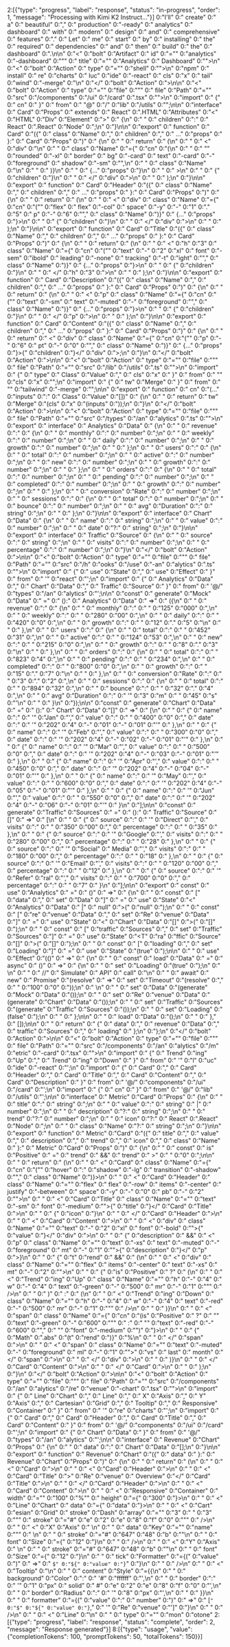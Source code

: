 2:[{"type": "progress", "label": "response", "status": "in-progress", "order": 1, "message": "Processing with Kimi K2 Instruct..."}]
0:"I'll"
0:" create"
0:" a"
0:" beautiful"
0:","
0:" production"
0:"-ready"
0:" analytics"
0:" dashboard"
0:" with"
0:" modern"
0:" design"
0:" and"
0:" comprehensive"
0:" features"
0:"."
0:" Let"
0:" me"
0:" start"
0:" by"
0:" installing"
0:" the"
0:" required"
0:" dependencies"
0:" and"
0:" then"
0:" build"
0:" the"
0:" dashboard"
0:".\n\n"
0:"<"
0:"bolt"
0:"Artifact"
0:" id"
0:"=\""
0:"analytics"
0:"-dashboard"
0:"\""
0:" title"
0:"=\""
0:"Analytics"
0:" Dashboard"
0:"\">\n"
0:"<"
0:"bolt"
0:"Action"
0:" type"
0:"=\""
0:"shell"
0:"\">\n"
0:"npm"
0:" install"
0:" re"
0:"charts"
0:" luc"
0:"ide"
0:"-react"
0:" cls"
0:"x"
0:" tail"
0:"wind"
0:"-merge"
0:"\n"
0:"</"
0:"bolt"
0:"Action"
0:">\n\n"
0:"<"
0:"bolt"
0:"Action"
0:" type"
0:"=\""
0:"file"
0:"\""
0:" file"
0:"Path"
0:"=\""
0:"src"
0:"/components"
0:"/ui"
0:"/card"
0:".tsx"
0:"\">\n"
0:"import"
0:" {"
0:" cn"
0:" }"
0:" from"
0:" \"@"
0:"/"
0:"lib"
0:"/utils"
0:"\";\n\n"
0:"interface"
0:" Card"
0:"Props"
0:" extends"
0:" React"
0:".HTML"
0:"Attributes"
0:"<"
0:"HTML"
0:"Div"
0:"Element"
0:">"
0:" {\n"
0:" "
0:" children"
0:":"
0:" React"
0:".React"
0:"Node"
0:";\n"
0:"}\n\n"
0:"export"
0:" function"
0:" Card"
0:"({"
0:" class"
0:"Name"
0:","
0:" children"
0:","
0:" ..."
0:"props"
0:" }:"
0:" Card"
0:"Props"
0:")"
0:" {\n"
0:" "
0:" return"
0:" (\n"
0:" "
0:" <"
0:"div"
0:"\n"
0:" "
0:" class"
0:"Name"
0:"={"
0:"cn"
0:"(\n"
0:" "
0:" \""
0:"rounded"
0:"-xl"
0:" border"
0:" bg"
0:"-card"
0:" text"
0:"-card"
0:"-"
0:"foreground"
0:" shadow"
0:"-sm"
0:"\",\n"
0:" "
0:" class"
0:"Name"
0:"\n"
0:" "
0:" )}\n"
0:" "
0:" {..."
0:"props"
0:"}\n"
0:" "
0:" >\n"
0:" "
0:" {"
0:"children"
0:"}\n"
0:" "
0:" </"
0:"div"
0:">\n"
0:" "
0:" );\n"
0:"}\n\n"
0:"export"
0:" function"
0:" Card"
0:"Header"
0:"({"
0:" class"
0:"Name"
0:","
0:" children"
0:","
0:" ..."
0:"props"
0:" }:"
0:" Card"
0:"Props"
0:")"
0:" {\n"
0:" "
0:" return"
0:" (\n"
0:" "
0:" <"
0:"div"
0:" class"
0:"Name"
0:"={"
0:"cn"
0:"(\""
0:"flex"
0:" flex"
0:"-col"
0:" space"
0:"-y"
0:"-"
0:"1"
0:"."
0:"5"
0:" p"
0:"-"
0:"6"
0:"\","
0:" class"
0:"Name"
0:")}"
0:" {..."
0:"props"
0:"}>\n"
0:" "
0:" {"
0:"children"
0:"}\n"
0:" "
0:" </"
0:"div"
0:">\n"
0:" "
0:" );\n"
0:"}\n\n"
0:"export"
0:" function"
0:" Card"
0:"Title"
0:"({"
0:" class"
0:"Name"
0:","
0:" children"
0:","
0:" ..."
0:"props"
0:" }:"
0:" Card"
0:"Props"
0:")"
0:" {\n"
0:" "
0:" return"
0:" (\n"
0:" "
0:" <"
0:"h"
0:"3"
0:" class"
0:"Name"
0:"={"
0:"cn"
0:"(\""
0:"text"
0:"-"
0:"2"
0:"xl"
0:" font"
0:"-sem"
0:"ibold"
0:" leading"
0:"-none"
0:" tracking"
0:"-t"
0:"ight"
0:"\","
0:" class"
0:"Name"
0:")}"
0:" {..."
0:"props"
0:"}>\n"
0:" "
0:" {"
0:"children"
0:"}\n"
0:" "
0:" </"
0:"h"
0:"3"
0:">\n"
0:" "
0:" );\n"
0:"}\n\n"
0:"export"
0:" function"
0:" Card"
0:"Description"
0:"({"
0:" class"
0:"Name"
0:","
0:" children"
0:","
0:" ..."
0:"props"
0:" }:"
0:" Card"
0:"Props"
0:")"
0:" {\n"
0:" "
0:" return"
0:" (\n"
0:" "
0:" <"
0:"p"
0:" class"
0:"Name"
0:"={"
0:"cn"
0:"(\""
0:"text"
0:"-sm"
0:" text"
0:"-muted"
0:"-"
0:"foreground"
0:"\","
0:" class"
0:"Name"
0:")}"
0:" {..."
0:"props"
0:"}>\n"
0:" "
0:" {"
0:"children"
0:"}\n"
0:" "
0:" </"
0:"p"
0:">\n"
0:" "
0:" );\n"
0:"}\n\n"
0:"export"
0:" function"
0:" Card"
0:"Content"
0:"({"
0:" class"
0:"Name"
0:","
0:" children"
0:","
0:" ..."
0:"props"
0:" }:"
0:" Card"
0:"Props"
0:")"
0:" {\n"
0:" "
0:" return"
0:" <"
0:"div"
0:" class"
0:"Name"
0:"={"
0:"cn"
0:"(\""
0:"p"
0:"-"
0:"6"
0:" pt"
0:"-"
0:"0"
0:"\","
0:" class"
0:"Name"
0:")}"
0:" {..."
0:"props"
0:"}>{"
0:"children"
0:"}</"
0:"div"
0:">;\n"
0:"}\n"
0:"</"
0:"bolt"
0:"Action"
0:">\n\n"
0:"<"
0:"bolt"
0:"Action"
0:" type"
0:"=\""
0:"file"
0:"\""
0:" file"
0:"Path"
0:"=\""
0:"src"
0:"/lib"
0:"/utils"
0:".ts"
0:"\">\n"
0:"import"
0:" {"
0:" type"
0:" Class"
0:"Value"
0:","
0:" cls"
0:"x"
0:" }"
0:" from"
0:" \""
0:"cls"
0:"x"
0:"\";\n"
0:"import"
0:" {"
0:" tw"
0:"Merge"
0:" }"
0:" from"
0:" \""
0:"tailwind"
0:"-merge"
0:"\";\n\n"
0:"export"
0:" function"
0:" cn"
0:"(..."
0:"inputs"
0:":"
0:" Class"
0:"Value"
0:"[])"
0:" {\n"
0:" "
0:" return"
0:" tw"
0:"Merge"
0:"(cls"
0:"x"
0:"(inputs"
0:"));\n"
0:"}\n"
0:"</"
0:"bolt"
0:"Action"
0:">\n\n"
0:"<"
0:"bolt"
0:"Action"
0:" type"
0:"=\""
0:"file"
0:"\""
0:" file"
0:"Path"
0:"=\""
0:"src"
0:"/types"
0:"/an"
0:"alytics"
0:".ts"
0:"\">\n"
0:"export"
0:" interface"
0:" Analytics"
0:"Data"
0:" {\n"
0:" "
0:" revenue"
0:":"
0:" {\n"
0:" "
0:" monthly"
0:":"
0:" number"
0:";\n"
0:" "
0:" weekly"
0:":"
0:" number"
0:";\n"
0:" "
0:" daily"
0:":"
0:" number"
0:";\n"
0:" "
0:" growth"
0:":"
0:" number"
0:";\n"
0:" "
0:" };\n"
0:" "
0:" users"
0:":"
0:" {\n"
0:" "
0:" total"
0:":"
0:" number"
0:";\n"
0:" "
0:" active"
0:":"
0:" number"
0:";\n"
0:" "
0:" new"
0:":"
0:" number"
0:";\n"
0:" "
0:" growth"
0:":"
0:" number"
0:";\n"
0:" "
0:" };\n"
0:" "
0:" orders"
0:":"
0:" {\n"
0:" "
0:" total"
0:":"
0:" number"
0:";\n"
0:" "
0:" pending"
0:":"
0:" number"
0:";\n"
0:" "
0:" completed"
0:":"
0:" number"
0:";\n"
0:" "
0:" growth"
0:":"
0:" number"
0:";\n"
0:" "
0:" };\n"
0:" "
0:" conversion"
0:"Rate"
0:":"
0:" number"
0:";\n"
0:" "
0:" sessions"
0:":"
0:" {\n"
0:" "
0:" total"
0:":"
0:" number"
0:";\n"
0:" "
0:" bounce"
0:":"
0:" number"
0:";\n"
0:" "
0:" avg"
0:"Duration"
0:":"
0:" string"
0:";\n"
0:" "
0:" };\n"
0:"}\n\n"
0:"export"
0:" interface"
0:" Chart"
0:"Data"
0:" {\n"
0:" "
0:" name"
0:":"
0:" string"
0:";\n"
0:" "
0:" value"
0:":"
0:" number"
0:";\n"
0:" "
0:" date"
0:"?:"
0:" string"
0:";\n"
0:"}\n\n"
0:"export"
0:" interface"
0:" Traffic"
0:"Source"
0:" {\n"
0:" "
0:" source"
0:":"
0:" string"
0:";\n"
0:" "
0:" visits"
0:":"
0:" number"
0:";\n"
0:" "
0:" percentage"
0:":"
0:" number"
0:";\n"
0:"}\n"
0:"</"
0:"bolt"
0:"Action"
0:">\n\n"
0:"<"
0:"bolt"
0:"Action"
0:" type"
0:"=\""
0:"file"
0:"\""
0:" file"
0:"Path"
0:"=\""
0:"src"
0:"/h"
0:"ooks"
0:"/use"
0:"-an"
0:"alytics"
0:".ts"
0:"\">\n"
0:"import"
0:" {"
0:" use"
0:"State"
0:","
0:" use"
0:"Effect"
0:" }"
0:" from"
0:" '"
0:"react"
0:"';\n"
0:"import"
0:" {"
0:" Analytics"
0:"Data"
0:","
0:" Chart"
0:"Data"
0:","
0:" Traffic"
0:"Source"
0:" }"
0:" from"
0:" '@/"
0:"types"
0:"/an"
0:"alytics"
0:"';\n\n"
0:"const"
0:" generate"
0:"Mock"
0:"Data"
0:" ="
0:" ():"
0:" Analytics"
0:"Data"
0:" =>"
0:" ({\n"
0:" "
0:" revenue"
0:":"
0:" {\n"
0:" "
0:" monthly"
0:":"
0:" "
0:"125"
0:"000"
0:",\n"
0:" "
0:" weekly"
0:":"
0:" "
0:"280"
0:"00"
0:",\n"
0:" "
0:" daily"
0:":"
0:" "
0:"420"
0:"0"
0:",\n"
0:" "
0:" growth"
0:":"
0:" "
0:"12"
0:"."
0:"5"
0:"\n"
0:" "
0:" },\n"
0:" "
0:" users"
0:":"
0:" {\n"
0:" "
0:" total"
0:":"
0:" "
0:"452"
0:"31"
0:",\n"
0:" "
0:" active"
0:":"
0:" "
0:"124"
0:"53"
0:",\n"
0:" "
0:" new"
0:":"
0:" "
0:"215"
0:"0"
0:",\n"
0:" "
0:" growth"
0:":"
0:" "
0:"8"
0:"."
0:"3"
0:"\n"
0:" "
0:" },\n"
0:" "
0:" orders"
0:":"
0:" {\n"
0:" "
0:" total"
0:":"
0:" "
0:"823"
0:"4"
0:",\n"
0:" "
0:" pending"
0:":"
0:" "
0:"234"
0:",\n"
0:" "
0:" completed"
0:":"
0:" "
0:"800"
0:"0"
0:",\n"
0:" "
0:" growth"
0:":"
0:" "
0:"15"
0:"."
0:"7"
0:"\n"
0:" "
0:" },\n"
0:" "
0:" conversion"
0:"Rate"
0:":"
0:" "
0:"3"
0:"."
0:"2"
0:",\n"
0:" "
0:" sessions"
0:":"
0:" {\n"
0:" "
0:" total"
0:":"
0:" "
0:"894"
0:"32"
0:",\n"
0:" "
0:" bounce"
0:":"
0:" "
0:"32"
0:"."
0:"4"
0:",\n"
0:" "
0:" avg"
0:"Duration"
0:":"
0:" '"
0:"3"
0:"m"
0:" "
0:"45"
0:"s"
0:"'\n"
0:" "
0:" }\n"
0:"});\n\n"
0:"const"
0:" generate"
0:"Chart"
0:"Data"
0:" ="
0:" ():"
0:" Chart"
0:"Data"
0:"[]"
0:" =>"
0:" [\n"
0:" "
0:" {"
0:" name"
0:":"
0:" '"
0:"Jan"
0:"',"
0:" value"
0:":"
0:" "
0:"400"
0:"0"
0:","
0:" date"
0:":"
0:" '"
0:"202"
0:"4"
0:"-"
0:"01"
0:"-"
0:"01"
0:"'"
0:" },\n"
0:" "
0:" {"
0:" name"
0:":"
0:" '"
0:"Feb"
0:"',"
0:" value"
0:":"
0:" "
0:"300"
0:"0"
0:","
0:" date"
0:":"
0:" '"
0:"202"
0:"4"
0:"-"
0:"02"
0:"-"
0:"01"
0:"'"
0:" },\n"
0:" "
0:" {"
0:" name"
0:":"
0:" '"
0:"Mar"
0:"',"
0:" value"
0:":"
0:" "
0:"500"
0:"0"
0:","
0:" date"
0:":"
0:" '"
0:"202"
0:"4"
0:"-"
0:"03"
0:"-"
0:"01"
0:"'"
0:" },\n"
0:" "
0:" {"
0:" name"
0:":"
0:" '"
0:"Apr"
0:"',"
0:" value"
0:":"
0:" "
0:"450"
0:"0"
0:","
0:" date"
0:":"
0:" '"
0:"202"
0:"4"
0:"-"
0:"04"
0:"-"
0:"01"
0:"'"
0:" },\n"
0:" "
0:" {"
0:" name"
0:":"
0:" '"
0:"May"
0:"',"
0:" value"
0:":"
0:" "
0:"600"
0:"0"
0:","
0:" date"
0:":"
0:" '"
0:"202"
0:"4"
0:"-"
0:"05"
0:"-"
0:"01"
0:"'"
0:" },\n"
0:" "
0:" {"
0:" name"
0:":"
0:" '"
0:"Jun"
0:"',"
0:" value"
0:":"
0:" "
0:"550"
0:"0"
0:","
0:" date"
0:":"
0:" '"
0:"202"
0:"4"
0:"-"
0:"06"
0:"-"
0:"01"
0:"'"
0:" }\n"
0:"];\n\n"
0:"const"
0:" generate"
0:"Traffic"
0:"Sources"
0:" ="
0:" ():"
0:" Traffic"
0:"Source"
0:"[]"
0:" =>"
0:" [\n"
0:" "
0:" {"
0:" source"
0:":"
0:" '"
0:"Direct"
0:"',"
0:" visits"
0:":"
0:" "
0:"350"
0:"00"
0:","
0:" percentage"
0:":"
0:" "
0:"35"
0:" },\n"
0:" "
0:" {"
0:" source"
0:":"
0:" '"
0:"Google"
0:"',"
0:" visits"
0:":"
0:" "
0:"280"
0:"00"
0:","
0:" percentage"
0:":"
0:" "
0:"28"
0:" },\n"
0:" "
0:" {"
0:" source"
0:":"
0:" '"
0:"Social"
0:" Media"
0:"',"
0:" visits"
0:":"
0:" "
0:"180"
0:"00"
0:","
0:" percentage"
0:":"
0:" "
0:"18"
0:" },\n"
0:" "
0:" {"
0:" source"
0:":"
0:" '"
0:"Email"
0:"',"
0:" visits"
0:":"
0:" "
0:"120"
0:"00"
0:","
0:" percentage"
0:":"
0:" "
0:"12"
0:" },\n"
0:" "
0:" {"
0:" source"
0:":"
0:" '"
0:"Refer"
0:"ral"
0:"',"
0:" visits"
0:":"
0:" "
0:"700"
0:"0"
0:","
0:" percentage"
0:":"
0:" "
0:"7"
0:" }\n"
0:"];\n\n"
0:"export"
0:" const"
0:" use"
0:"Analytics"
0:" ="
0:" ()"
0:" =>"
0:" {\n"
0:" "
0:" const"
0:" ["
0:"data"
0:","
0:" set"
0:"Data"
0:"]"
0:" ="
0:" use"
0:"State"
0:"<"
0:"Analytics"
0:"Data"
0:" |"
0:" null"
0:">("
0:"null"
0:");\n"
0:" "
0:" const"
0:" ["
0:"re"
0:"venue"
0:"Data"
0:","
0:" set"
0:"Re"
0:"venue"
0:"Data"
0:"]"
0:" ="
0:" use"
0:"State"
0:"<"
0:"Chart"
0:"Data"
0:"[]"
0:">("
0:"[]"
0:");\n"
0:" "
0:" const"
0:" ["
0:"traffic"
0:"Sources"
0:","
0:" set"
0:"Traffic"
0:"Sources"
0:"]"
0:" ="
0:" use"
0:"State"
0:"<T"
0:"ra"
0:"ffic"
0:"Source"
0:"[]"
0:">("
0:"[]"
0:");\n"
0:" "
0:" const"
0:" ["
0:"loading"
0:","
0:" set"
0:"Loading"
0:"]"
0:" ="
0:" use"
0:"State"
0:"(true"
0:");\n\n"
0:" "
0:" use"
0:"Effect"
0:"(()"
0:" =>"
0:" {\n"
0:" "
0:" const"
0:" load"
0:"Data"
0:" ="
0:" async"
0:" ()"
0:" =>"
0:" {\n"
0:" "
0:" set"
0:"Loading"
0:"(true"
0:");\n"
0:" \n"
0:" "
0:" //"
0:" Simulate"
0:" API"
0:" call"
0:"\n"
0:" "
0:" await"
0:" new"
0:" Promise"
0:"(resolve"
0:" =>"
0:" set"
0:"Timeout"
0:"(resolve"
0:","
0:" "
0:"100"
0:"0"
0:"));\n"
0:" \n"
0:" "
0:" set"
0:"Data"
0:"(generate"
0:"Mock"
0:"Data"
0:"());\n"
0:" "
0:" set"
0:"Re"
0:"venue"
0:"Data"
0:"(generate"
0:"Chart"
0:"Data"
0:"());\n"
0:" "
0:" set"
0:"Traffic"
0:"Sources"
0:"(generate"
0:"Traffic"
0:"Sources"
0:"());\n"
0:" "
0:" set"
0:"Loading"
0:"(false"
0:");\n"
0:" "
0:" };\n\n"
0:" "
0:" load"
0:"Data"
0:"();\n"
0:" "
0:" },"
0:" []);\n\n"
0:" "
0:" return"
0:" {"
0:" data"
0:","
0:" revenue"
0:"Data"
0:","
0:" traffic"
0:"Sources"
0:","
0:" loading"
0:" };\n"
0:"};\n"
0:"</"
0:"bolt"
0:"Action"
0:">\n\n"
0:"<"
0:"bolt"
0:"Action"
0:" type"
0:"=\""
0:"file"
0:"\""
0:" file"
0:"Path"
0:"=\""
0:"src"
0:"/components"
0:"/an"
0:"alytics"
0:"/m"
0:"etric"
0:"-card"
0:".tsx"
0:"\">\n"
0:"import"
0:" {"
0:" Trend"
0:"ing"
0:"Up"
0:","
0:" Trend"
0:"ing"
0:"Down"
0:" }"
0:" from"
0:" '"
0:"l"
0:"uc"
0:"ide"
0:"-react"
0:"';\n"
0:"import"
0:" {"
0:" Card"
0:","
0:" Card"
0:"Header"
0:","
0:" Card"
0:"Title"
0:","
0:" Card"
0:"Content"
0:","
0:" Card"
0:"Description"
0:" }"
0:" from"
0:" '@/"
0:"components"
0:"/ui"
0:"/card"
0:"';\n"
0:"import"
0:" {"
0:" cn"
0:" }"
0:" from"
0:" '@/"
0:"lib"
0:"/utils"
0:"';\n\n"
0:"interface"
0:" Metric"
0:"Card"
0:"Props"
0:" {\n"
0:" "
0:" title"
0:":"
0:" string"
0:";\n"
0:" "
0:" value"
0:":"
0:" string"
0:" |"
0:" number"
0:";\n"
0:" "
0:" description"
0:"?:"
0:" string"
0:";\n"
0:" "
0:" trend"
0:"?:"
0:" number"
0:";\n"
0:" "
0:" icon"
0:"?:"
0:" React"
0:".React"
0:"Node"
0:";\n"
0:" "
0:" class"
0:"Name"
0:"?:"
0:" string"
0:";\n"
0:"}\n\n"
0:"export"
0:" function"
0:" Metric"
0:"Card"
0:"({"
0:" title"
0:","
0:" value"
0:","
0:" description"
0:","
0:" trend"
0:","
0:" icon"
0:","
0:" class"
0:"Name"
0:" }:"
0:" Metric"
0:"Card"
0:"Props"
0:")"
0:" {\n"
0:" "
0:" const"
0:" is"
0:"Positive"
0:" ="
0:" trend"
0:" &&"
0:" trend"
0:" >"
0:" "
0:"0"
0:";\n\n"
0:" "
0:" return"
0:" (\n"
0:" "
0:" <"
0:"Card"
0:" class"
0:"Name"
0:"={"
0:"cn"
0:"(\""
0:"hover"
0:":"
0:"shadow"
0:"-lg"
0:" transition"
0:"-shadow"
0:"\","
0:" class"
0:"Name"
0:")}>\n"
0:" "
0:" <"
0:"Card"
0:"Header"
0:" class"
0:"Name"
0:"=\""
0:"flex"
0:" flex"
0:"-row"
0:" items"
0:"-center"
0:" justify"
0:"-between"
0:" space"
0:"-y"
0:"-"
0:"0"
0:" pb"
0:"-"
0:"2"
0:"\">\n"
0:" "
0:" <"
0:"Card"
0:"Title"
0:" class"
0:"Name"
0:"=\""
0:"text"
0:"-sm"
0:" font"
0:"-medium"
0:"\">{"
0:"title"
0:"}</"
0:"Card"
0:"Title"
0:">\n"
0:" "
0:" {"
0:"icon"
0:"}\n"
0:" "
0:" </"
0:"Card"
0:"Header"
0:">\n"
0:" "
0:" <"
0:"Card"
0:"Content"
0:">\n"
0:" "
0:" <"
0:"div"
0:" class"
0:"Name"
0:"=\""
0:"text"
0:"-"
0:"2"
0:"xl"
0:" font"
0:"-bold"
0:"\">{"
0:"value"
0:"}</"
0:"div"
0:">\n"
0:" "
0:" {"
0:"description"
0:" &&"
0:" <"
0:"p"
0:" class"
0:"Name"
0:"=\""
0:"text"
0:"-xs"
0:" text"
0:"-muted"
0:"-"
0:"foreground"
0:" mt"
0:"-"
0:"1"
0:"\">{"
0:"description"
0:"}</"
0:"p"
0:">}\n"
0:" "
0:" {"
0:"t"
0:"rend"
0:" &&"
0:" (\n"
0:" "
0:" <"
0:"div"
0:" class"
0:"Name"
0:"=\""
0:"flex"
0:" items"
0:"-center"
0:" text"
0:"-xs"
0:" mt"
0:"-"
0:"2"
0:"\">\n"
0:" "
0:" {"
0:"is"
0:"Positive"
0:" ?"
0:" (\n"
0:" "
0:" <"
0:"Trend"
0:"ing"
0:"Up"
0:" class"
0:"Name"
0:"=\""
0:"h"
0:"-"
0:"4"
0:" w"
0:"-"
0:"4"
0:" text"
0:"-green"
0:"-"
0:"500"
0:" mr"
0:"-"
0:"1"
0:"\""
0:" />\n"
0:" "
0:" )"
0:" :"
0:" (\n"
0:" "
0:" <"
0:"Trend"
0:"ing"
0:"Down"
0:" class"
0:"Name"
0:"=\""
0:"h"
0:"-"
0:"4"
0:" w"
0:"-"
0:"4"
0:" text"
0:"-red"
0:"-"
0:"500"
0:" mr"
0:"-"
0:"1"
0:"\""
0:" />\n"
0:" "
0:" )}\n"
0:" "
0:" <"
0:"span"
0:" class"
0:"Name"
0:"={"
0:"cn"
0:"(is"
0:"Positive"
0:" ?"
0:" \""
0:"text"
0:"-green"
0:"-"
0:"600"
0:"\""
0:" :"
0:" \""
0:"text"
0:"-red"
0:"-"
0:"600"
0:"\","
0:" \""
0:"font"
0:"-medium"
0:"\")"
0:"}>\n"
0:" "
0:" {"
0:"Math"
0:".abs"
0:"(t"
0:"rend"
0:")}"
0:"%\n"
0:" "
0:" </"
0:"span"
0:">\n"
0:" "
0:" <"
0:"span"
0:" class"
0:"Name"
0:"=\""
0:"text"
0:"-muted"
0:"-"
0:"foreground"
0:" ml"
0:"-"
0:"1"
0:"\">"
0:"vs"
0:" last"
0:" month"
0:"</"
0:"span"
0:">\n"
0:" "
0:" </"
0:"div"
0:">\n"
0:" "
0:" )}\n"
0:" "
0:" </"
0:"Card"
0:"Content"
0:">\n"
0:" "
0:" </"
0:"Card"
0:">\n"
0:" "
0:" );\n"
0:"}\n"
0:"</"
0:"bolt"
0:"Action"
0:">\n\n"
0:"<"
0:"bolt"
0:"Action"
0:" type"
0:"=\""
0:"file"
0:"\""
0:" file"
0:"Path"
0:"=\""
0:"src"
0:"/components"
0:"/an"
0:"alytics"
0:"/re"
0:"venue"
0:"-chart"
0:".tsx"
0:"\">\n"
0:"import"
0:" {"
0:" Line"
0:"Chart"
0:","
0:" Line"
0:","
0:" X"
0:"Axis"
0:","
0:" Y"
0:"Axis"
0:","
0:" Cartesian"
0:"Grid"
0:","
0:" Tooltip"
0:","
0:" Responsive"
0:"Container"
0:" }"
0:" from"
0:" '"
0:"re"
0:"charts"
0:"';\n"
0:"import"
0:" {"
0:" Card"
0:","
0:" Card"
0:"Header"
0:","
0:" Card"
0:"Title"
0:","
0:" Card"
0:"Content"
0:" }"
0:" from"
0:" '@/"
0:"components"
0:"/ui"
0:"/card"
0:"';\n"
0:"import"
0:" {"
0:" Chart"
0:"Data"
0:" }"
0:" from"
0:" '@/"
0:"types"
0:"/an"
0:"alytics"
0:"';\n\n"
0:"interface"
0:" Revenue"
0:"Chart"
0:"Props"
0:" {\n"
0:" "
0:" data"
0:":"
0:" Chart"
0:"Data"
0:"[];\n"
0:"}\n\n"
0:"export"
0:" function"
0:" Revenue"
0:"Chart"
0:"({"
0:" data"
0:" }:"
0:" Revenue"
0:"Chart"
0:"Props"
0:")"
0:" {\n"
0:" "
0:" return"
0:" (\n"
0:" "
0:" <"
0:"Card"
0:">\n"
0:" "
0:" <"
0:"Card"
0:"Header"
0:">\n"
0:" "
0:" <"
0:"Card"
0:"Title"
0:">"
0:"Re"
0:"venue"
0:" Overview"
0:"</"
0:"Card"
0:"Title"
0:">\n"
0:" "
0:" </"
0:"Card"
0:"Header"
0:">\n"
0:" "
0:" <"
0:"Card"
0:"Content"
0:">\n"
0:" "
0:" <"
0:"Responsive"
0:"Container"
0:" width"
0:"=\""
0:"100"
0:"%\""
0:" height"
0:"={"
0:"300"
0:"}>\n"
0:" "
0:" <"
0:"Line"
0:"Chart"
0:" data"
0:"={"
0:"data"
0:"}>\n"
0:" "
0:" <"
0:"Cart"
0:"esian"
0:"Grid"
0:" stroke"
0:"Dash"
0:"array"
0:"=\""
0:"3"
0:" "
0:"3"
0:"\""
0:" stroke"
0:"=\"#"
0:"e"
0:"2"
0:"e"
0:"8"
0:"f"
0:"0"
0:"\""
0:" />\n"
0:" "
0:" <"
0:"X"
0:"Axis"
0:" \n"
0:" "
0:" data"
0:"Key"
0:"=\""
0:"name"
0:"\""
0:" \n"
0:" "
0:" stroke"
0:"=\"#"
0:"647"
0:"48"
0:"b"
0:"\"\n"
0:" "
0:" font"
0:"Size"
0:"={"
0:"12"
0:"}\n"
0:" "
0:" />\n"
0:" "
0:" <"
0:"Y"
0:"Axis"
0:" \n"
0:" "
0:" stroke"
0:"=\"#"
0:"647"
0:"48"
0:"b"
0:"\"\n"
0:" "
0:" font"
0:"Size"
0:"={"
0:"12"
0:"}\n"
0:" "
0:" tick"
0:"Formatter"
0:"={("
0:"value"
0:")"
0:" =>"
0:" `$"
0:"${"
0:"value"
0:"}`"
0:"}\n"
0:" "
0:" />\n"
0:" "
0:" <"
0:"Tooltip"
0:"\n"
0:" "
0:" content"
0:"Style"
0:"={{\n"
0:"               "
0:" background"
0:"Color"
0:":"
0:" '#"
0:"ffffff"
0:"',\n"
0:"               "
0:" border"
0:":"
0:" '"
0:"1"
0:"px"
0:" solid"
0:" #"
0:"e"
0:"2"
0:"e"
0:"8"
0:"f"
0:"0"
0:"',\n"
0:"               "
0:" border"
0:"Radius"
0:":"
0:" '"
0:"8"
0:"px"
0:"',\n"
0:"             "
0:" }}\n"
0:" "
0:" formatter"
0:"={("
0:"value"
0:":"
0:" number"
0:")"
0:" =>"
0:" [`"
0:"$"
0:"${"
0:"value"
0:"}`,"
0:" '"
0:"Re"
0:"venue"
0:"']"
0:"}\n"
0:" "
0:" />\n"
0:" "
0:" <"
0:"Line"
0:"\n"
0:" "
0:" type"
0:"=\""
0:"mon"
0:"otone"
2:[{"type": "progress", "label": "response", "status": "complete", "order": 2, "message": "Response generated"}]
8:[{"type": "usage", "value": {"completionTokens": 100, "promptTokens": 50, "totalTokens": 150}}]
